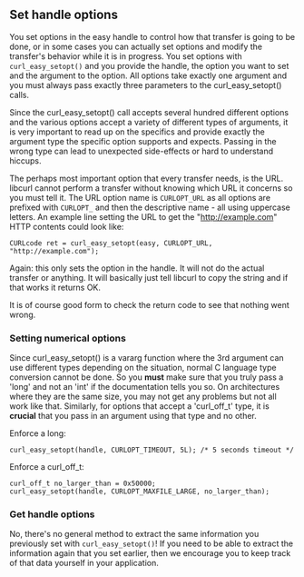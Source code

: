 ## Set handle options

You set options in the easy handle to control how that transfer is going to be
done, or in some cases you can actually set options and modify the transfer's
behavior while it is in progress. You set options with `curl_easy_setopt()`
and you provide the handle, the option you want to set and the argument to the
option. All options take exactly one argument and you must always pass exactly
three parameters to the curl_easy_setopt() calls.

Since the curl_easy_setopt() call accepts several hundred different options
and the various options accept a variety of different types of arguments, it
is very important to read up on the specifics and provide exactly the argument
type the specific option supports and expects. Passing in the wrong type can
lead to unexpected side-effects or hard to understand hiccups.

The perhaps most important option that every transfer needs, is the URL.
libcurl cannot perform a transfer without knowing which URL it concerns so you
must tell it. The URL option name is `CURLOPT_URL` as all options are prefixed
with `CURLOPT_` and then the descriptive name - all using uppercase
letters. An example line setting the URL to get the "http://example.com" HTTP
contents could look like:

    CURLcode ret = curl_easy_setopt(easy, CURLOPT_URL, "http://example.com");

Again: this only sets the option in the handle. It will not do the actual
transfer or anything. It will basically just tell libcurl to copy the string
and if that works it returns OK.

It is of course good form to check the return code to see that nothing went
wrong.

### Setting numerical options

Since curl_easy_setopt() is a vararg function where the 3rd argument can use
different types depending on the situation, normal C language type conversion
cannot be done. So you **must** make sure that you truly pass a 'long' and not
an 'int' if the documentation tells you so. On architectures where they are
the same size, you may not get any problems but not all work like
that. Similarly, for options that accept a 'curl_off_t' type, it is
**crucial** that you pass in an argument using that type and no other.

Enforce a long:

    curl_easy_setopt(handle, CURLOPT_TIMEOUT, 5L); /* 5 seconds timeout */

Enforce a curl_off_t:

    curl_off_t no_larger_than = 0x50000;
    curl_easy_setopt(handle, CURLOPT_MAXFILE_LARGE, no_larger_than);

### Get handle options

No, there's no general method to extract the same information you previously
set with `curl_easy_setopt()`! If you need to be able to extract the
information again that you set earlier, then we encourage you to keep track of
that data yourself in your application.

